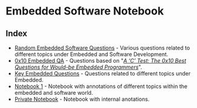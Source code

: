 # Embedded Software Notebook

## Index

* [Random Embedded Software Questions](QA1.md) - Various questions related to different topics under Embedded and Software Development.
* [0x10 Embedded QA](0x10QA.md) - Questions based on "*[A ‘C’ Test: The 0x10 Best Questions for Would-be Embedded Programmers](https://rmbconsulting.us/publications/a-c-test-the-0x10-best-questions-for-would-be-embedded-programmers/)*".
* [Key Embedded Questions](KeyQAs.md) - Questions related to different topics under Embedded.
* [Notebook 1](Notebook1.md) - Notebook with annotations of different topics within the embedded and software world.
* [Private Notebook](./PrivateNotebook/README.md) - Notebook with internal anotations.
